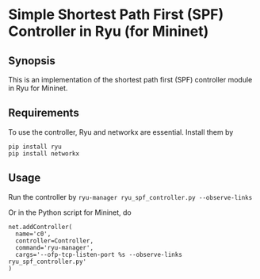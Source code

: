 # Simple Shortest Path First (SPF) Controller in Ryu (for Mininet)

## Synopsis
This is an implementation of the shortest path first (SPF) controller module in Ryu for Mininet.

## Requirements
To use the controller, Ryu and networkx are essential. Install them by
  ```
  pip install ryu
  pip install networkx
  ```

## Usage
  Run the controller by
  ``ryu-manager ryu_spf_controller.py --observe-links``

  Or in the Python script for Mininet, do
  ```
  net.addController(
    name='c0',
    controller=Controller,
    command='ryu-manager',
    cargs='--ofp-tcp-listen-port %s --observe-links ryu_spf_controller.py'
  )
  ```